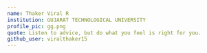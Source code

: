 ```yaml
---
name: Thaker Viral R 
institution: GUJARAT TECHNOLOGICAL UNIVERSITY
profile_pic: gg.png 
quote: Listen to advice, but do what you feel is right for you. 
github_user: viralthaker15
---
```

